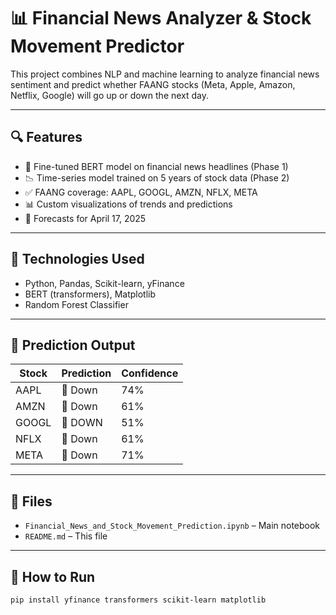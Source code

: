 # 📊 Financial News Analyzer & Stock Movement Predictor

This project combines NLP and machine learning to analyze financial news sentiment and predict whether FAANG stocks (Meta, Apple, Amazon, Netflix, Google) will go up or down the next day.

---

## 🔍 Features

- 🧠 Fine-tuned BERT model on financial news headlines (Phase 1)
- 📉 Time-series model trained on 5 years of stock data (Phase 2)
- ✅ FAANG coverage: AAPL, GOOGL, AMZN, NFLX, META
- 📊 Custom visualizations of trends and predictions 
- 🔮 Forecasts for April 17, 2025

---

## 💼 Technologies Used

- Python, Pandas, Scikit-learn, yFinance
- BERT (transformers), Matplotlib
- Random Forest Classifier

---

## 📌 Prediction Output

| Stock | Prediction  | Confidence |
|-------|------------ |------------|
| AAPL  | 🔽 Down     | 74%        |
| AMZN  | 🔽 Down     | 61%        |
| GOOGL | 🔽 DOWN     | 51%        |
| NFLX  | 🔽 Down     | 61%        |
| META  | 🔽 Down     | 71%        |

---

## 📁 Files

- `Financial_News_and_Stock_Movement_Prediction.ipynb` – Main notebook
- `README.md` – This file


---

## 🚀 How to Run

```bash
pip install yfinance transformers scikit-learn matplotlib
